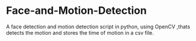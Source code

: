 # Face-and-Motion-Detection
A face detection and motion detection script in python, using OpenCV ,thats detects the motion and stores the time of motion in a csv file.
